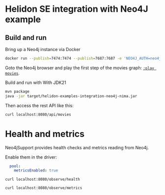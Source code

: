 # Helidon SE integration with Neo4J example

## Build and run

Bring up a Neo4j instance via Docker

```bash
docker run --publish=7474:7474 --publish=7687:7687 -e 'NEO4J_AUTH=neo4j/secret'  neo4j:4.0
```

Goto the Neo4j browser and play the first step of the movies graph: [`:play movies`](http://localhost:7474/browser/?cmd=play&arg=movies).

Build and run with With JDK21
```bash
mvn package
java -jar target/helidon-examples-integration-neo4j-nima.jar  
```

Then access the rest API like this:

````
curl localhost:8080/api/movies
````

# Health and metrics

Neo4jSupport provides health checks and metrics reading from Neo4j.

Enable them in the driver:
```yaml
  pool:
    metricsEnabled: true
```


````
curl localhost:8080/observe/health
````

````
curl localhost:8080/observe/metrics
````